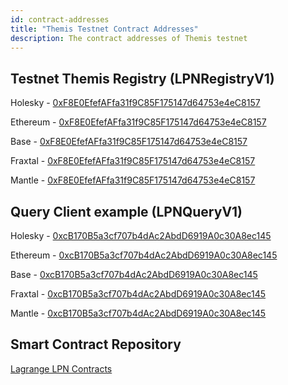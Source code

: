 ```yaml
---
id: contract-addresses
title: "Themis Testnet Contract Addresses"
description: The contract addresses of Themis testnet
---
```


## Testnet Themis Registry (LPNRegistryV1)

Holesky - [0xF8E0EfefAFfa31f9C85F175147d64753e4eC8157](https://holesky.etherscan.io/address/0xF8E0EfefAFfa31f9C85F175147d64753e4eC8157)

Ethereum - [0xF8E0EfefAFfa31f9C85F175147d64753e4eC8157](https://etherscan.io/address/0xF8E0EfefAFfa31f9C85F175147d64753e4eC8157)

Base - [0xF8E0EfefAFfa31f9C85F175147d64753e4eC8157](https://basescan.org/address/0xF8E0EfefAFfa31f9C85F175147d64753e4eC8157)

Fraxtal - [0xF8E0EfefAFfa31f9C85F175147d64753e4eC8157](https://fraxscan.com/address/0xF8E0EfefAFfa31f9C85F175147d64753e4eC8157)

Mantle - [0xF8E0EfefAFfa31f9C85F175147d64753e4eC8157](https://mantlescan.xyz/address/0xF8E0EfefAFfa31f9C85F175147d64753e4eC8157)

## Query Client example (LPNQueryV1)

Holesky - [0xcB170B5a3cf707b4dAc2AbdD6919A0c30A8ec145](https://holesky.etherscan.io/address/0xcB170B5a3cf707b4dAc2AbdD6919A0c30A8ec145)

Ethereum - [0xcB170B5a3cf707b4dAc2AbdD6919A0c30A8ec145](https://etherscan.io/address/0xcB170B5a3cf707b4dAc2AbdD6919A0c30A8ec145)

Base - [0xcB170B5a3cf707b4dAc2AbdD6919A0c30A8ec145](https://basescan.org/address/0xcB170B5a3cf707b4dAc2AbdD6919A0c30A8ec145)

Fraxtal - [0xcB170B5a3cf707b4dAc2AbdD6919A0c30A8ec145](https://fraxscan.com/address/0xcB170B5a3cf707b4dAc2AbdD6919A0c30A8ec145)

Mantle - [0xcB170B5a3cf707b4dAc2AbdD6919A0c30A8ec145](https://mantlescan.xyz/address/0xcB170B5a3cf707b4dAc2AbdD6919A0c30A8ec145)

## Smart Contract Repository

[Lagrange LPN Contracts](https://github.com/Lagrange-Labs/lagrange-lpn-contracts)
